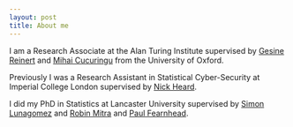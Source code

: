 ```yaml
---
layout: post
title: About me
---
```


I am a Research Associate at the Alan Turing Institute supervised by [Gesine Reinert](https://www.stats.ox.ac.uk/~reinert/) and [Mihai Cucuringu](https://www.stats.ox.ac.uk/~cucuring/) from the University of Oxford.

Previously I was a Research Assistant in Statistical Cyber-Security at Imperial College London supervised by [Nick Heard](https://www.imperial.ac.uk/people/n.heard).

I did my PhD in Statistics at Lancaster University supervised by [Simon Lunagomez](https://www.simonlunagomezc.com) and [Robin Mitra](https://www.turing.ac.uk/people/robin-mitra) and [Paul Fearnhead](https://www.lancaster.ac.uk/maths/people/paul-fearnhead).

